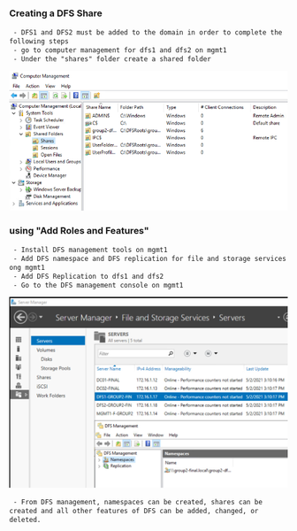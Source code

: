 ### Creating a DFS Share
     - DFS1 and DFS2 must be added to the domain in order to complete the following steps
     - go to computer management for dfs1 and dfs2 on mgmt1
     - Under the "shares" folder create a shared folder

![](https://github.com/CameronAuler/Group2-Final-Project/blob/5d5b2ffd10d9e9a71e5a8454543e4993c0afb7da/system-configuration/mgmt2/dfs%20shares%20folder.PNG)

### using "Add Roles and Features"
     - Install DFS management tools on mgmt1
     - Add DFS namespace and DFS replication for file and storage services ong mgmt1
     - Add DFS Replication to dfs1 and dfs2
     - Go to the DFS management console on mgmt1

![](https://github.com/CameronAuler/Group2-Final-Project/blob/369c1c39869cfc76d4e854609f2a6e43666acf9f/system-configuration/mgmt2/dfs%20manange.PNG)

     - From DFS management, namespaces can be created, shares can be created and all other features of DFS can be added, changed, or deleted.